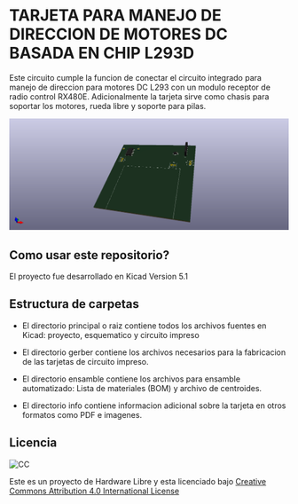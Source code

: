 # TARJETA PARA MANEJO DE DIRECCION DE MOTORES DC BASADA EN CHIP L293D

Este circuito cumple la funcion de conectar el circuito integrado para manejo
de direccion para motores DC L293 con un modulo receptor de radio control RX480E. Adicionalmente
la tarjeta sirve como chasis para soportar los motores, rueda libre y soporte para pilas.

![imagen](/info/cimpreso3D_00.png)

## Como usar este repositorio?

El proyecto fue desarrollado en Kicad Version 5.1

## Estructura de carpetas

* El directorio principal o raiz contiene todos los archivos fuentes en Kicad: proyecto, esquematico y circuito impreso

* El directorio gerber contiene los archivos necesarios para la fabricacion de las tarjetas de circuito impreso.

* El directorio ensamble contiene los archivos para ensamble automatizado: Lista de materiales (BOM) y archivo de centroides.

* El directorio info contiene informacion adicional sobre la tarjeta en otros formatos como PDF e imagenes.

## Licencia

![CC](https://i.creativecommons.org/l/by/4.0/88x31.png)

Este es un proyecto de Hardware Libre y esta licenciado bajo [Creative Commons Attribution 4.0 International License](http://creativecommons.org/licenses/by/4.0/)
